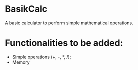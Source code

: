 # BasikCalc

A basic calculator to perform simple mathematical operations.

# Functionalities to be added:

* Simple operations (+, -, *, /);
* Memory 
